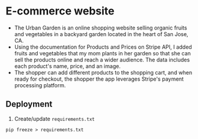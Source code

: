 
# E-commerce website 

* The Urban Garden is an online shopping website selling organic fruits and vegetables in a backyard garden located in the heart of San Jose, CA. 
* Using the documentation for Products and Prices on Stripe API, I added fruits and vegetables that my mom plants in her garden so that she can sell the products online and reach a wider audience. The data includes each product's name, price, and an image. 
* The shopper can add different products to the shopping cart, and when ready for checkout, the shopper the app leverages Stripe's payment processing platform. 

## Deployment

1. Create/update `requirements.txt`

```
pip freeze > requirements.txt
```
